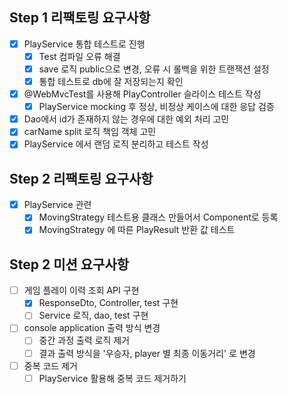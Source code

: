 ## Step 1 리팩토링 요구사항
- [x] PlayService 통합 테스트로 진행
  - [x] Test 컴파일 오류 해결
  - [x] save 로직 public으로 변경, 오류 시 롤백을 위한 트랜잭션 설정
  - [x] 통합 테스트로 db에 잘 저장되는지 확인
- [x] @WebMvcTest를 사용해 PlayController 슬라이스 테스트 작성
  - [x] PlayService mocking 후 정상, 비정상 케이스에 대한 응답 검증
- [x] Dao에서 id가 존재하지 않는 경우에 대한 예외 처리 고민
- [x] carName split 로직 책임 객체 고민
- [x] PlayService 에서 랜덤 로직 분리하고 테스트 작성

## Step 2 리팩토링 요구사항
- [x] PlayService 관련
  - [x] MovingStrategy 테스트용 클래스 만들어서 Component로 등록
  - [x] MovingStrategy 에 따른 PlayResult 반환 값 테스트

## Step 2 미션 요구사항
- [ ] 게임 플레이 이력 조회 API 구현
  - [x] ResponseDto, Controller, test 구현
  - [ ] Service 로직, dao, test 구현
- [ ] console application 출력 방식 변경
  - [ ] 중간 과정 출력 로직 제거
  - [ ] 결과 출력 방식을 '우승자, player 별 최종 이동거리' 로 변경
- [ ] 중복 코드 제거
  - [ ] PlayService 활용해 중복 코드 제거하기